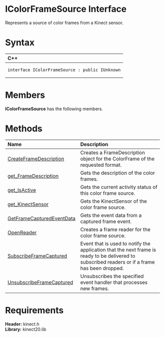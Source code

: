IColorFrameSource Interface  
===========================  

Represents a source of color frames from a Kinect sensor. <span id="syntaxSection"></span>

Syntax  
======  

<table>
<colgroup>
<col width="100%" />
</colgroup>
<thead>
<tr class="header">
<th align="left">C++</th>
</tr>
</thead>
<tbody>
<tr class="odd">
<td align="left"><pre><code>interface IColorFrameSource : public IUnknown</code></pre></td>
</tr>
</tbody>
</table>

<span id="classMembersSection"></span>

Members  
=======  

**IColorFrameSource** has the following members.  

<span id="publicmethodsSection"></span>

Methods  
=======  

<table>
<colgroup>
<col width="30%" />
<col width="60%" />
</colgroup>
<thead>
<tr class="header">
<th align="left">Name</th>
<th align="left">Description</th>
</tr>
</thead>
<tbody>
<tr class="odd">
<td align="left"><a href="IColorFrameSource_Interface/Methods/CreateFrameDescription.md">CreateFrameDescription</a></td>
<td align="left">Creates a FrameDescription object for the ColorFrame of the requested format.</td>
</tr>
<tr class="even">
<td align="left"><a href="IColorFrameSource_Interface/Methods/get_FrameDescription_Method.md">get_FrameDescription</a></td>
<td align="left">Gets the description of the color frames.</td>
</tr>
<tr class="odd">
<td align="left"><a href="IColorFrameSource_Interface/Methods/get_IsActive_Method.md">get_IsActive</a></td>
<td align="left">Gets the current activity status of this color frame source.</td>
</tr>
<tr class="even">
<td align="left"><a href="IColorFrameSource_Interface/Methods/get_KinectSensor_Method.md">get_KinectSensor</a></td>
<td align="left">Gets the KinectSensor of the color frame source.</td>
</tr>
<tr class="odd">
<td align="left"><a href="IColorFrameSource_Interface/Methods/GetFrameCapturedEventData.md">GetFrameCapturedEventData</a></td>
<td align="left">Gets the event data from a captured frame event.</td>
</tr>
<tr class="even">
<td align="left"><a href="IColorFrameSource_Interface/Methods/OpenReader_Method.md">OpenReader</a></td>
<td align="left">Creates a frame reader for the color frame source.</td>
</tr>
<tr class="odd">
<td align="left"><a href="IColorFrameSource_Interface/Methods/SubscribeFrameCaptured.md">SubscribeFrameCaptured</a></td>
<td align="left">Event that is used to notify the application that the next frame is ready to be delivered to subscribed readers or if a frame has been dropped.</td>
</tr>
<tr class="even">
<td align="left"><a href="IColorFrameSource_Interface/Methods/UnsubscribeFrameCaptured.md">UnsubscribeFrameCaptured</a></td>
<td align="left">Unsubscribes the specified event handler that processes new frames.</td>
</tr>
</tbody>
</table>

<span id="requirements"></span>

Requirements  
============  

**Header:** kinect.h  
**Library:** kinect20.lib  



<!--Please do not edit the data in the comment block below.-->
<!--
TOCTitle : IColorFrameSource Interface
RLTitle : IColorFrameSource Interface
KeywordK : IColorFrameSource interface, about
HelpPriority : 2
TopicType : apiref
KeywordF : IColorFrameSource
KeywordF : Microsoft.Kinect.kinect.IColorFrameSource
KeywordA : T:Microsoft.Kinect.kinect.IColorFrameSource
AssetID : T:Microsoft.Kinect.kinect.IColorFrameSource
Locale : en-us
CommunityContent : 1
APIType : Managed
APILocation : 
APIName : Microsoft.Kinect.kinect.IColorFrameSource
TargetOS : Windows
TopicType : kbSyntax
DevLang : C++
DocSet : K4Wv2
ProjType : K4Wv2Proj
Technology : Kinect for Windows
Product : Kinect for Windows SDK v2
productversion : 20
-->

